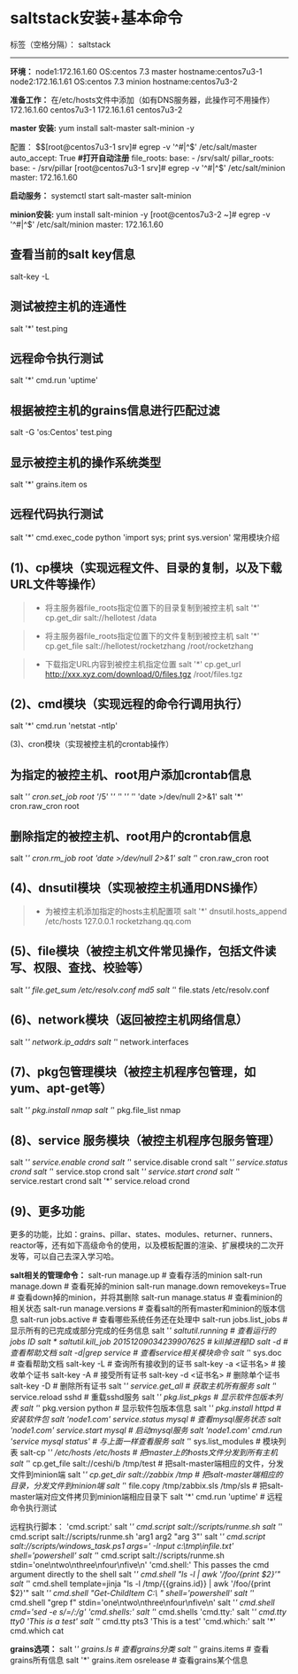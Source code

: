 ﻿# saltstack安装+基本命令

标签（空格分隔）： saltstack

---

**环境：**
node1:172.16.1.60   OS:centos 7.3   master   hostname:centos7u3-1
node2:172.16.1.61   OS:centos 7.3   minion   hostname:centos7u3-2

**准备工作：**
在/etc/hosts文件中添加（如有DNS服务器，此操作可不用操作）
172.16.1.60 centos7u3-1
172.16.1.61 centos7u3-2

**master 安装:**
yum install salt-master salt-minion -y

配置：
$$[root@centos7u3-1 srv]# egrep -v '^#|^$' /etc/salt/master 
auto_accept: True       **#打开自动注册**
file_roots:
   base:
     - /srv/salt/
pillar_roots:
  base:
    - /srv/pillar
[root@centos7u3-1 srv]# egrep -v '^#|^$' /etc/salt/minion
master: 172.16.1.60

**启动服务：**
systemctl start salt-master salt-minion

**minion安装:**
yum install salt-minion -y 
[root@centos7u3-2 ~]# egrep -v '^#|^$' /etc/salt/minion
master: 172.16.1.60


## 查看当前的salt key信息
salt-key -L

## 测试被控主机的连通性
salt '*' test.ping
## 远程命令执行测试
 salt '*' cmd.run 'uptime'
## 根据被控主机的grains信息进行匹配过滤
salt -G 'os:Centos' test.ping
## 显示被控主机的操作系统类型
 salt '*' grains.item os
## 远程代码执行测试
salt '*' cmd.exec_code python 'import sys; print sys.version'
常用模块介绍
## (1)、cp模块（实现远程文件、目录的复制，以及下载URL文件等操作）
> * 将主服务器file_roots指定位置下的目录复制到被控主机
 salt '*' cp.get_dir salt://hellotest /data
 
> * 将主服务器file_roots指定位置下的文件复制到被控主机
 salt '*' cp.get_file salt://hellotest/rocketzhang /root/rocketzhang
 
> * 下载指定URL内容到被控主机指定位置
 salt '*' cp.get_url http://xxx.xyz.com/download/0/files.tgz /root/files.tgz
 
## (2)、cmd模块（实现远程的命令行调用执行）
 salt '*' cmd.run 'netstat -ntlp'
 
(3)、cron模块（实现被控主机的crontab操作）
## 为指定的被控主机、root用户添加crontab信息
 salt '*' cron.set_job root '*/5' '*' '*' '*' '*' 'date >/dev/null 2>&1'
 salt '*' cron.raw_cron root
 
## 删除指定的被控主机、root用户的crontab信息
 salt '*' cron.rm_job root 'date >/dev/null 2>&1'
 salt '*' cron.raw_cron root
 
## (4)、dnsutil模块（实现被控主机通用DNS操作）
> * 为被控主机添加指定的hosts主机配置项
 salt '*' dnsutil.hosts_append /etc/hosts 127.0.0.1 rocketzhang.qq.com
 
## (5)、file模块（被控主机文件常见操作，包括文件读写、权限、查找、校验等）
 salt '*' file.get_sum /etc/resolv.conf md5
 salt '*' file.stats /etc/resolv.conf
## (6)、network模块（返回被控主机网络信息）
 salt '*' network.ip_addrs
 salt '*' network.interfaces

 
## (7)、pkg包管理模块（被控主机程序包管理，如yum、apt-get等）
 salt '*' pkg.install nmap
 salt '*' pkg.file_list nmap
 
## (8)、service 服务模块（被控主机程序包服务管理）
 salt '*' service.enable crond
 salt '*' service.disable crond
 salt '*' service.status crond
 salt '*' service.stop crond
 salt '*' service.start crond
 salt '*' service.restart crond
 salt '*' service.reload crond

## (9)、更多功能
更多的功能，比如：grains、pillar、states、modules、returner、runners、reactor等，还有如下高级命令的使用，以及模板配置的渲染、扩展模块的二次开发等，可以自己去深入学习哈。


**salt相关的管理命令：**
salt-run manage.up                               # 查看存活的minion
salt-run manage.down                            # 查看死掉的minion
salt-run manage.down removekeys=True      # 查看down掉的minion，并将其删除
salt-run manage.status                          # 查看minion的相关状态
salt-run manage.versions                        # 查看salt的所有master和minion的版本信息
salt-run jobs.active                               # 查看哪些系统任务还在处理中
salt-run jobs.list_jobs                            # 显示所有的已完成或部分完成的任务信息
salt '*' saltutil.running                           # 查看运行的jobs ID
salt \* saltutil.kill_job 20151209034239907625 # kill掉进程ID
salt -d                                              # 查看帮助文档
salt -d|grep service                               # 查看service相关模块命令
salt '*' sys.doc                                   # 查看帮助文档
salt-key  -L                                       # 查询所有接收到的证书
salt-key  -a <证书名>                           # 接收单个证书
salt-key  -A                                    # 接受所有证书
salt-key  -d <证书名>                          # 删除单个证书
salt-key  -D                                    # 删除所有证书
salt '*' service.get_all                        # 获取主机所有服务
salt '*' service.reload sshd                        # 重载sshd服务
salt '*' pkg.list_pkgs                                 # 显示软件包版本列表
salt '*' pkg.version python                        # 显示软件包版本信息
salt '*' pkg.install httpd                        # 安装软件包
salt 'node1.com' service.status mysql                # 查看mysql服务状态
salt 'node1.com' service.start mysql                # 启动mysql服务
salt 'node1.com' cmd.run 'service mysql status'        # 与上面一样查看服务
salt '*' sys.list_modules                        # 模块列表
salt-cp '*'  /etc/hosts   /etc/hosts               # 把master上的hosts文件分发到所有主机
salt '*' cp.get_file salt://ceshi/b /tmp/test       # 把salt-master端相应的文件，分发文件到minion端
salt '*' cp.get_dir salt://zabbix /tmp               # 把salt-master端相应的目录，分发文件到minion端
salt '*' file.copy /tmp/zabbix.sls /tmp/sls        # 把salt-master端对应文件拷贝到minion端相应目录下
salt '*' cmd.run 'uptime'                         # 远程命令执行测试

远程执行脚本：
'cmd.script:'
        salt '*' cmd.script salt://scripts/runme.sh
        salt '*' cmd.script salt://scripts/runme.sh 'arg1 arg2 "arg 3"'
        salt '*' cmd.script salt://scripts/windows_task.ps1 args=' -Input c:\tmp\infile.txt' shell='powershell'
        salt '*' cmd.script salt://scripts/runme.sh stdin='one\ntwo\nthree\nfour\nfive\n'
'cmd.shell:'
        This passes the cmd argument directly to the shell
        salt '*' cmd.shell "ls -l | awk '/foo/{print \$2}'"
        salt '*' cmd.shell template=jinja "ls -l /tmp/{{grains.id}} | awk '/foo/{print \$2}'"
        salt '*' cmd.shell "Get-ChildItem C:\ " shell='powershell'
        salt '*' cmd.shell "grep f" stdin='one\ntwo\nthree\nfour\nfive\n'
        salt '*' cmd.shell cmd='sed -e s/=/:/g'
'cmd.shells:'
        salt '*' cmd.shells
'cmd.tty:'
        salt '*' cmd.tty tty0 'This is a test'
        salt '*' cmd.tty pts3 'This is a test'
'cmd.which:'
        salt '*' cmd.which cat



**grains选项：**
salt '*' grains.ls                    # 查看grains分类
salt '*' grains.items                      # 查看grains所有信息
salt '*' grains.item osrelease                  # 查看grains某个信息







